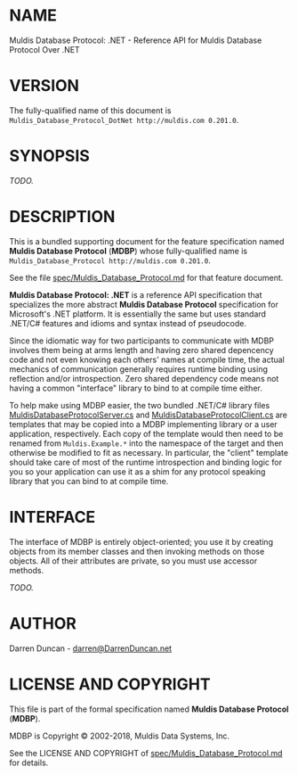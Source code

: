 # NAME

Muldis Database Protocol: .NET -
Reference API for Muldis Database Protocol Over .NET

# VERSION

The fully-qualified name of this document is
`Muldis_Database_Protocol_DotNet http://muldis.com 0.201.0`.

# SYNOPSIS

*TODO.*

# DESCRIPTION

This is a bundled supporting document for the feature specification named
**Muldis Database Protocol** (**MDBP**) whose fully-qualified name is
`Muldis_Database_Protocol http://muldis.com 0.201.0`.

See the file
[spec/Muldis_Database_Protocol.md](../../spec/Muldis_Database_Protocol.md)
for that feature document.

**Muldis Database Protocol: .NET** is a reference API specification that
specializes the more abstract **Muldis Database Protocol** specification
for Microsoft's .NET platform.  It is essentially the same but uses
standard .NET/C\# features and idioms and syntax instead of pseudocode.

Since the idiomatic way for two participants to communicate with MDBP
involves them being at arms length and having zero shared depencency code
and not even knowing each others' names at compile time, the actual
mechanics of communication generally requires runtime binding using
reflection and/or introspection.  Zero shared dependency code means not
having a common "interface" library to bind to at compile time either.

To help make using MDBP easier, the two bundled .NET/C\# library files
[MuldisDatabaseProtocolServer.cs](MuldisDatabaseProtocolServer.cs) and
[MuldisDatabaseProtocolClient.cs](MuldisDatabaseProtocolClient.cs) are
templates that may be copied into a MDBP implementing library or a user
application, respectively.  Each copy of the template would then need to be
renamed from `Muldis.Example.*` into the namespace of the target and then
otherwise be modified to fit as necessary.  In particular, the "client"
template should take care of most of the runtime introspection and binding
logic for you so your application can use it as a shim for any protocol
speaking library that you can bind to at compile time.

# INTERFACE

The interface of MDBP is entirely object-oriented; you use it by creating
objects from its member classes and then invoking methods on those objects.
All of their attributes are private, so you must use accessor methods.

*TODO.*

# AUTHOR

Darren Duncan - darren@DarrenDuncan.net

# LICENSE AND COPYRIGHT

This file is part of the formal specification named
**Muldis Database Protocol** (**MDBP**).

MDBP is Copyright © 2002-2018, Muldis Data Systems, Inc.

See the LICENSE AND COPYRIGHT of
[spec/Muldis_Database_Protocol.md](../../spec/Muldis_Database_Protocol.md)
for details.
